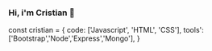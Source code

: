 ### Hi, i'm Cristian 👋

const cristian = {
  code: ['Javascript', 'HTML', 'CSS'],
  tools': ['Bootstrap','Node','Express','Mongo'],
}
